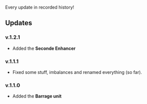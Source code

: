 Every update in recorded history!

## Updates
### v.1.2.1
- Added the **Seconde Enhancer**
### v.1.1.1
- Fixed some stuff, imbalances and renamed everything (so far).
### v.1.1.0
- Added the **Barrage unit**
